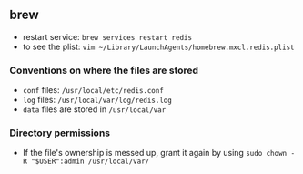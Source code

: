 ## brew

* restart service: `brew services restart redis`
* to see the plist: `vim ~/Library/LaunchAgents/homebrew.mxcl.redis.plist`

### Conventions on where the files are stored

* `conf` files:  `/usr/local/etc/redis.conf`
* `log` files:  `/usr/local/var/log/redis.log`
* `data` files are stored in `/usr/local/var`

### Directory permissions

* If the file's ownership is messed up, grant it again by using ```sudo chown -R "$USER":admin /usr/local/var/```

